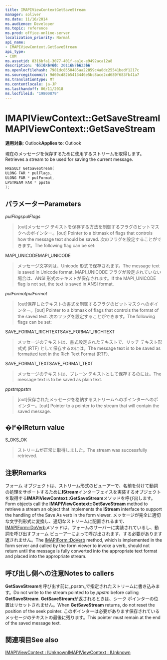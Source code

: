 ```yaml
---
title: IMAPIViewContextGetSaveStream
manager: soliver
ms.date: 11/16/2014
ms.audience: Developer
ms.topic: reference
ms.prod: office-online-server
localization_priority: Normal
api_name:
- IMAPIViewContext.GetSaveStream
api_type:
- COM
ms.assetid: 8316bfa1-3077-401f-aa1e-e9492aca12a8
description: '�ŏI�X�V��: 2011�N7��23��'
ms.openlocfilehash: 7981dc8550485aa22859c4a8dc25541bedf1217c
ms.sourcegitcommit: 9d60cd82b5413446e5bc8ace2cd689f683fb41a7
ms.translationtype: MT
ms.contentlocale: ja-JP
ms.lasthandoff: 06/11/2018
ms.locfileid: "19800879"
---
```

# <a name="imapiviewcontextgetsavestream"></a><span data-ttu-id="bff30-103">IMAPIViewContext::GetSaveStream</span><span class="sxs-lookup"><span data-stu-id="bff30-103">IMAPIViewContext::GetSaveStream</span></span>

  
  
<span data-ttu-id="bff30-104">**適用対象**: Outlook</span><span class="sxs-lookup"><span data-stu-id="bff30-104">**Applies to**: Outlook</span></span> 
  
<span data-ttu-id="bff30-105">現在のメッセージを保存するために使用するストリームを取得します。</span><span class="sxs-lookup"><span data-stu-id="bff30-105">Retrieves a stream to be used for saving the current message.</span></span>
  
```cpp
HRESULT GetSaveStream(
ULONG FAR * pulFlags,
ULONG FAR * pulFormat,
LPSTREAM FAR * ppstm
);
```

## <a name="parameters"></a><span data-ttu-id="bff30-106">パラメーター</span><span class="sxs-lookup"><span data-stu-id="bff30-106">Parameters</span></span>

 <span data-ttu-id="bff30-107">_pulFlags_</span><span class="sxs-lookup"><span data-stu-id="bff30-107">_pulFlags_</span></span>
  
> <span data-ttu-id="bff30-108">[out]メッセージ テキストを保存する方法を制御するフラグのビットマスクへのポインター。</span><span class="sxs-lookup"><span data-stu-id="bff30-108">[out] Pointer to a bitmask of flags that controls how the message text should be saved.</span></span> <span data-ttu-id="bff30-109">次のフラグを設定することができます。</span><span class="sxs-lookup"><span data-stu-id="bff30-109">The following flag can be set:</span></span>
    
<span data-ttu-id="bff30-110">MAPI_UNICODE</span><span class="sxs-lookup"><span data-stu-id="bff30-110">MAPI_UNICODE</span></span> 
  
> <span data-ttu-id="bff30-111">メッセージ文字列は、Unicode 形式で保存されます。</span><span class="sxs-lookup"><span data-stu-id="bff30-111">The message text is saved in Unicode format.</span></span> <span data-ttu-id="bff30-112">MAPI_UNICODE フラグが設定されていない場合は、ANSI 形式のテキストが保存されます。</span><span class="sxs-lookup"><span data-stu-id="bff30-112">If the MAPI_UNICODE flag is not set, the text is saved in ANSI format.</span></span>
    
 <span data-ttu-id="bff30-113">_pulFormat_</span><span class="sxs-lookup"><span data-stu-id="bff30-113">_pulFormat_</span></span>
  
> <span data-ttu-id="bff30-114">[out]保存したテキストの書式を制御するフラグのビットマスクへのポインター。</span><span class="sxs-lookup"><span data-stu-id="bff30-114">[out] Pointer to a bitmask of flags that controls the format of the saved text.</span></span> <span data-ttu-id="bff30-115">次のフラグを設定することができます。</span><span class="sxs-lookup"><span data-stu-id="bff30-115">The following flags can be set:</span></span>
    
<span data-ttu-id="bff30-116">SAVE_FORMAT_RICHTEXT</span><span class="sxs-lookup"><span data-stu-id="bff30-116">SAVE_FORMAT_RICHTEXT</span></span> 
  
> <span data-ttu-id="bff30-117">メッセージのテキストは、書式設定されたテキストで、リッチ テキスト形式式 (RTF) として保存するのには。</span><span class="sxs-lookup"><span data-stu-id="bff30-117">The message text is to be saved as formatted text in the Rich Text Format (RTF).</span></span> 
    
<span data-ttu-id="bff30-118">SAVE_FORMAT_TEXT</span><span class="sxs-lookup"><span data-stu-id="bff30-118">SAVE_FORMAT_TEXT</span></span> 
  
> <span data-ttu-id="bff30-119">メッセージのテキストは、プレーン テキストとして保存するのには。</span><span class="sxs-lookup"><span data-stu-id="bff30-119">The message text is to be saved as plain text.</span></span> 
    
 <span data-ttu-id="bff30-120">_ppstm_</span><span class="sxs-lookup"><span data-stu-id="bff30-120">_ppstm_</span></span>
  
> <span data-ttu-id="bff30-121">[out]保存されたメッセージを格納するストリームへのポインターへのポインター。</span><span class="sxs-lookup"><span data-stu-id="bff30-121">[out] Pointer to a pointer to the stream that will contain the saved message.</span></span>
    
## <a name="return-value"></a><span data-ttu-id="bff30-122">�߂�l</span><span class="sxs-lookup"><span data-stu-id="bff30-122">Return value</span></span>

<span data-ttu-id="bff30-123">S_OK</span><span class="sxs-lookup"><span data-stu-id="bff30-123">S_OK</span></span> 
  
> <span data-ttu-id="bff30-124">ストリームが正常に取得しました。</span><span class="sxs-lookup"><span data-stu-id="bff30-124">The stream was successfully retrieved.</span></span>
    
## <a name="remarks"></a><span data-ttu-id="bff30-125">注釈</span><span class="sxs-lookup"><span data-stu-id="bff30-125">Remarks</span></span>

<span data-ttu-id="bff30-126">フォーム オブジェクトは、ストリーム形式のビューアーで、名前を付けて動詞の処理をサポートするために**IStream**インターフェイスを実装するオブジェクトを取得する**IMAPIViewContext::GetSaveStream**メソッドを呼び出します。</span><span class="sxs-lookup"><span data-stu-id="bff30-126">Form objects call the **IMAPIViewContext::GetSaveStream** method to retrieve a stream an object that implements the **IStream** interface to support the handling of the Save As verb in the form viewer.</span></span> <span data-ttu-id="bff30-127">メッセージが完全に適切な文字列形式に変換し、適切なストリームに配置されるまで、 [IMAPIForm::DoVerb](imapiform-doverb.md)メソッドは、フォームのサーバーに実装されているし、動詞を呼び出すフォーム ビューアーによって呼び出されます、する必要があります返されません。</span><span class="sxs-lookup"><span data-stu-id="bff30-127">The [IMAPIForm::DoVerb](imapiform-doverb.md) method, which is implemented in the form server and called by the form viewer to invoke a verb, should not return until the message is fully converted into the appropriate text format and placed into the appropriate stream.</span></span> 
  
## <a name="notes-to-callers"></a><span data-ttu-id="bff30-128">呼び出し側への注意</span><span class="sxs-lookup"><span data-stu-id="bff30-128">Notes to callers</span></span>

<span data-ttu-id="bff30-129">**GetSaveStream**を呼び出す前に_ppstm_で指定されたストリームに書き込みます。</span><span class="sxs-lookup"><span data-stu-id="bff30-129">Do not write to the stream pointed to by  _ppstm_ before calling **GetSaveStream**.</span></span> <span data-ttu-id="bff30-130">**GetSaveStream**が返されるときは、シーク ポインターの位置はリセットされません。</span><span class="sxs-lookup"><span data-stu-id="bff30-130">When **GetSaveStream** returns, do not reset the position of the seek pointer.</span></span> <span data-ttu-id="bff30-131">このポインターは必要があります保存されているメッセージのテキストの最後に残ります。</span><span class="sxs-lookup"><span data-stu-id="bff30-131">This pointer must remain at the end of the saved message text.</span></span> 
  
## <a name="see-also"></a><span data-ttu-id="bff30-132">関連項目</span><span class="sxs-lookup"><span data-stu-id="bff30-132">See also</span></span>



[<span data-ttu-id="bff30-133">IMAPIViewContext : IUnknown</span><span class="sxs-lookup"><span data-stu-id="bff30-133">IMAPIViewContext : IUnknown</span></span>](imapiviewcontextiunknown.md)

